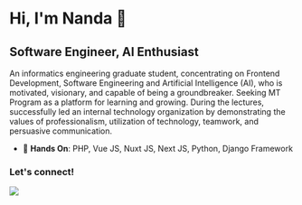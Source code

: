 # Hi, I'm Nanda 🙌 

## Software Engineer, AI Enthusiast

An informatics engineering graduate student, concentrating on Frontend Development, Software Engineering and Artificial Intelligence (AI), who is motivated, visionary, and capable of being a groundbreaker. Seeking MT Program as a platform for learning and growing. During the lectures, successfully led an internal technology organization by demonstrating the values of professionalism, utilization of technology, teamwork, and persuasive communication.

- :blue_heart: **Hands On**: PHP, Vue JS, Nuxt JS, Next JS, Python, Django Framework
<!-- - :green_apple: **Learn**:  -->

### Let's connect!
<p>
    <a href="https://linkedin.com/in/nandahadymulya" target="blank"><img src="https://img.shields.io/badge/LinkedIn-30302f?style=flat&logo=linkedin" /></a>
</p>
